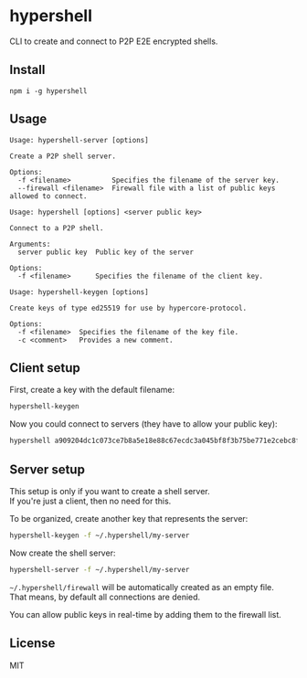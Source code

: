 # hypershell

CLI to create and connect to P2P E2E encrypted shells.

## Install
```
npm i -g hypershell
```

## Usage
```shell
Usage: hypershell-server [options]

Create a P2P shell server.

Options:
  -f <filename>          Specifies the filename of the server key.
  --firewall <filename>  Firewall file with a list of public keys allowed to connect.
```

```shell
Usage: hypershell [options] <server public key>

Connect to a P2P shell.

Arguments:
  server public key  Public key of the server

Options:
  -f <filename>      Specifies the filename of the client key.
```

```shell
Usage: hypershell-keygen [options]

Create keys of type ed25519 for use by hypercore-protocol.

Options:
  -f <filename>  Specifies the filename of the key file.
  -c <comment>   Provides a new comment.
```

## Client setup
First, create a key with the default filename:
```bash
hypershell-keygen
```

Now you could connect to servers (they have to allow your public key):
```bash
hypershell a909204dc1c073ce7b8a5e18e88c67ecdc3a045bf8f3b75be771e2cebc8f60bd
```

## Server setup
This setup is only if you want to create a shell server.\
If you're just a client, then no need for this.

To be organized, create another key that represents the server:
```bash
hypershell-keygen -f ~/.hypershell/my-server
```

Now create the shell server:
```bash
hypershell-server -f ~/.hypershell/my-server
```

`~/.hypershell/firewall` will be automatically created as an empty file.\
That means, by default all connections are denied.

You can allow public keys in real-time by adding them to the firewall list.

## License
MIT
